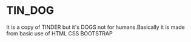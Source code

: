 # TIN_DOG
It is a copy of TINDER but it's DOGS not for humans.Basically it is made from basic use of HTML CSS BOOTSTRAP 

